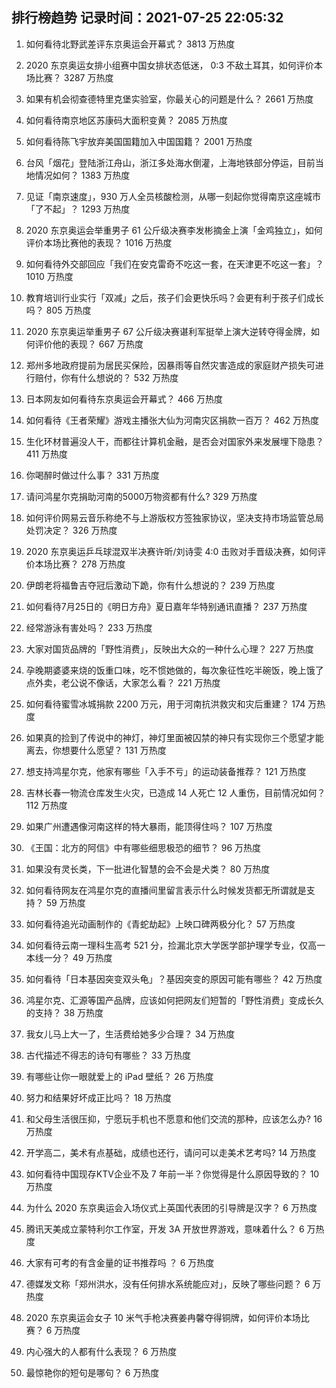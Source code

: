 
## 排行榜趋势 记录时间：2021-07-25 22:05:32
  
  1. 如何看待北野武差评东京奥运会开幕式？ 3813 万热度
    
  2. 2020 东京奥运女排小组赛中国女排状态低迷， 0:3 不敌土耳其，如何评价本场比赛？ 3287 万热度
    
  3. 如果有机会彻查德特里克堡实验室，你最关心的问题是什么？ 2661 万热度
    
  4. 如何看待南京地区苏康码大面积变黄？ 2085 万热度
    
  5. 如何看待陈飞宇放弃美国国籍加入中国国籍？ 2001 万热度
    
  6. 台风「烟花」登陆浙江舟山，浙江多处海水倒灌，上海地铁部分停运，目前当地情况如何？ 1383 万热度
    
  7. 见证「南京速度」，930 万人全员核酸检测，从哪一刻起你觉得南京这座城市「了不起」？ 1293 万热度
    
  8. 2020 东京奥运会举重男子 61 公斤级决赛李发彬摘金上演「金鸡独立」，如何评价本场比赛他的表现？ 1016 万热度
    
  9. 如何看待外交部回应「我们在安克雷奇不吃这一套，在天津更不吃这一套」？ 1010 万热度
    
  10. 教育培训行业实行「双减」之后，孩子们会更快乐吗？会更有利于孩子们成长吗？ 805 万热度
    
  11. 2020 东京奥运举重男子 67 公斤级决赛谌利军挺举上演大逆转夺得金牌，如何评价他的表现？ 667 万热度
    
  12. 郑州多地政府提前为居民买保险，因暴雨等自然灾害造成的家庭财产损失可进行赔付，你有什么想说的？ 532 万热度
    
  13. 日本网友如何看待东京奥运会开幕式？ 466 万热度
    
  14. 如何看待《王者荣耀》游戏主播张大仙为河南灾区捐款一百万？ 462 万热度
    
  15. 生化环材普遍没人干，而都往计算机金融，是否会对国家外来发展埋下隐患？ 411 万热度
    
  16. 你喝醉时做过什么事？ 331 万热度
    
  17. 请问鸿星尔克捐助河南的5000万物资都有什么? 329 万热度
    
  18. 如何评价网易云音乐称绝不与上游版权方签独家协议，坚决支持市场监管总局处罚决定？ 326 万热度
    
  19. 2020 东京奥运乒乓球混双半决赛许昕/刘诗雯 4:0 击败对手晋级决赛，如何评价本场比赛？ 278 万热度
    
  20. 伊朗老将福鲁吉夺冠后激动下跪，你有什么想说的？ 239 万热度
    
  21. 如何看待7月25日的《明日方舟》夏日嘉年华特别通讯直播？ 237 万热度
    
  22. 经常游泳有害处吗？ 233 万热度
    
  23. 大家对国货品牌的「野性消费」，反映出大众的一种什么心理？ 227 万热度
    
  24. 孕晚期婆婆来烧的饭重口味，吃不惯她做的，每次象征性吃半碗饭，晚上饿了点外卖，老公说不像话，大家怎么看？ 221 万热度
    
  25. 如何看待蜜雪冰城捐款 2200 万元，用于河南抗洪救灾和灾后重建？ 174 万热度
    
  26. 如果真的捡到了传说中的神灯，神灯里面被囚禁的神只有实现你三个愿望才能离去，你想要什么愿望？ 131 万热度
    
  27. 想支持鸿星尔克，他家有哪些「入手不亏」的运动装备推荐？ 121 万热度
    
  28. 吉林长春一物流仓库发生火灾，已造成 14 人死亡 12 人重伤，目前情况如何？ 112 万热度
    
  29. 如果广州遭遇像河南这样的特大暴雨，能顶得住吗？ 107 万热度
    
  30. 《王国：北方的阿信》中有哪些细思极恐的细节？ 96 万热度
    
  31. 如果没有灵长类，下一批进化智慧的会不会是犬类？ 80 万热度
    
  32. 如何看待网友在鸿星尔克的直播间里留言表示什么时候发货都无所谓就是支持？ 59 万热度
    
  33. 如何看待追光动画制作的《青蛇劫起》上映口碑两极分化？ 57 万热度
    
  34. 如何看待云南一理科生高考 521 分，捡漏北京大学医学部护理学专业，仅高一本线一分？ 49 万热度
    
  35. 如何看待「日本基因突变双头龟」？基因突变的原因可能有哪些？ 42 万热度
    
  36. 鸿星尔克、汇源等国产品牌，应该如何把网友们短暂的「野性消费」变成长久的支持？ 38 万热度
    
  37. 我女儿马上大一了，生活费给她多少合理？ 34 万热度
    
  38. 古代描述不得志的诗句有哪些？ 33 万热度
    
  39. 有哪些让你一眼就爱上的 iPad 壁纸？ 26 万热度
    
  40. 努力和结果好坏成正比吗？ 18 万热度
    
  41. 和父母生活很压抑，宁愿玩手机也不愿意和他们交流的那种，应该怎么办? 16 万热度
    
  42. 开学高二，美术有点基础，成绩也还行，请问可以走美术艺考吗? 14 万热度
    
  43. 如何看待中国现存KTV企业不及 7 年前一半？你觉得是什么原因导致的？ 10 万热度
    
  44. 为什么 2020 东京奥运会入场仪式上英国代表团的引导牌是汉字？ 6 万热度
    
  45. 腾讯天美成立蒙特利尔工作室，开发 3A 开放世界游戏，意味着什么？ 6 万热度
    
  46. 大家有可考的有含金量的证书推荐吗 ？ 6 万热度
    
  47. 德媒发文称「郑州洪水，没有任何排水系统能应对」，反映了哪些问题？ 6 万热度
    
  48. 2020 东京奥运会女子 10 米气手枪决赛姜冉馨夺得铜牌，如何评价本场比赛？ 6 万热度
    
  49. 内心强大的人都有什么表现？ 6 万热度
    
  50. 最惊艳你的短句是哪句？ 6 万热度
    